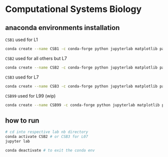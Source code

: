 # Computational Systems Biology

## anaconda environments installation

`CSB1` used for L1

```sh
conda create --name CSB1 -c conda-forge python jupyterlab matplotlib pandas numpy biopython nglview
```

`CSB2` used for all others but L7

```sh
conda create --name CSB2 -c conda-forge python jupyterlab matplotlib pandas numpy scipy
```

`CSB3` used for L7

```sh
conda create --name CSB3 -c conda-forge python jupyterlab matplotlib pandas numpy=1.23.3 scipy cobra
```

`CSB99` used for L99 (wip)

```sh
conda create --name CSB99 -c conda-forge python jupyterlab matplotlib pandas numpy scipy ipywidgets
```

## how to run

```sh
# cd into respective lab nb directory
conda activate CSB2 # or CSB3 for L07
jupyter lab

conda deactivate # to exit the conda env
```
